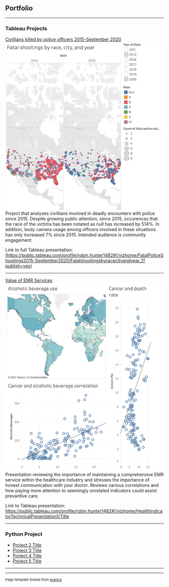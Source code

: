## Portfolio

---

### Tableau Projects

[Civillians killed by police officers 2015-September 2020](/sample_page)
<img src="images/SS for Github.png?raw=true"/>
Project that analyzes civillians involved in deadly encounters with police since 2015. Despite growing public attention, since 2015, occurences that the race of the victims has been notated as null has increased by 514%.  In addition, body camera usage among officers involved in these situations has only increased 7% since 2015.  Intended audience is community engagement.

Link to full Tableau presentation:
(https://public.tableau.com/profile/robin.hunter1482#!/vizhome/FatalPoliceShootings2015-September2020/Fatalshootingsbyracecityandyear_1?publish=yes)

---
[Value of EMR Services](/pdf/sample_presentation.pdf)
<img src="images/Screen Shot 2021-02-20 at 13.13.54.png?raw=true"/>
Presentation reviewing the importance of maintaining a comprehensive EMR service within the healthcare industry and stresses the importance of honest communication with your doctor.  Reviews various correlations and how paying more attention to seemingly unrelated indicators could assist prevantive care.

Link to Tableau presentation:
https://public.tableau.com/profile/robin.hunter1482#!/vizhome/HealthIndicatorTechnicalPresentation1/Title

---

### Python Project

- [Project 2 Title](http://example.com/)
- [Project 3 Title](http://example.com/)
- [Project 4 Title](http://example.com/)
- [Project 5 Title](http://example.com/)

---




---
<p style="font-size:11px">Page template forked from <a href="https://github.com/evanca/quick-portfolio">evanca</a></p>
<!-- Remove above link if you don't want to attibute -->

